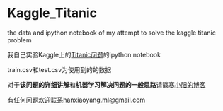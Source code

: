 # Kaggle_Titanic
the data and ipython notebook of my attempt to solve the kaggle titanic problem

我自己实验Kaggle上的[Titanic问题](https://www.kaggle.com/c/titanic)的ipython notebook

train.csv和test.csv为使用到的的数据

对于**该问题的详细讲解**和**机器学习解决问题的一般思路**请戳[寒小阳的博客](http://blog.csdn.net/han_xiaoyang/article/details/49797143)

有任何问题欢迎联系hanxiaoyang.ml@gmail.com

